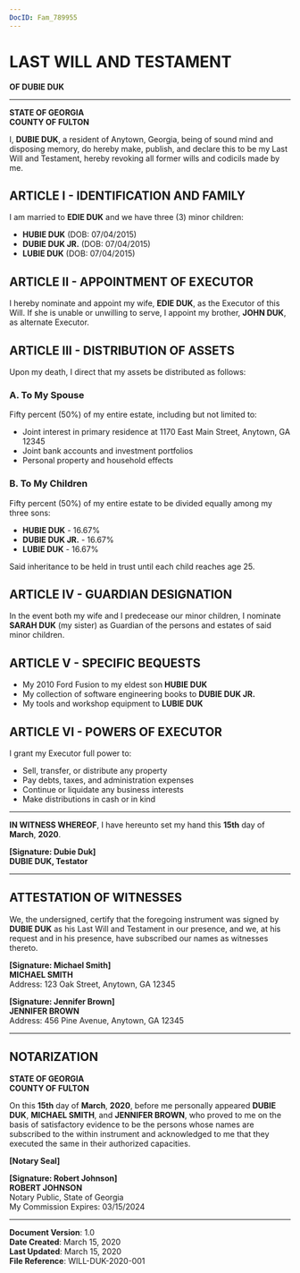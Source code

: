 ```yaml
---
DocID: Fam_789955
---
```


# LAST WILL AND TESTAMENT

**OF DUBIE DUK**

---

**STATE OF GEORGIA**  
**COUNTY OF FULTON**

I, **DUBIE DUK**, a resident of Anytown, Georgia, being of sound mind and disposing memory, do hereby make, publish, and declare this to be my Last Will and Testament, hereby revoking all former wills and codicils made by me.

## ARTICLE I - IDENTIFICATION AND FAMILY

I am married to **EDIE DUK** and we have three (3) minor children:
- **HUBIE DUK** (DOB: 07/04/2015)
- **DUBIE DUK JR.** (DOB: 07/04/2015)  
- **LUBIE DUK** (DOB: 07/04/2015)

## ARTICLE II - APPOINTMENT OF EXECUTOR

I hereby nominate and appoint my wife, **EDIE DUK**, as the Executor of this Will. If she is unable or unwilling to serve, I appoint my brother, **JOHN DUK**, as alternate Executor.

## ARTICLE III - DISTRIBUTION OF ASSETS

Upon my death, I direct that my assets be distributed as follows:

### A. To My Spouse
Fifty percent (50%) of my entire estate, including but not limited to:
- Joint interest in primary residence at 1170 East Main Street, Anytown, GA 12345
- Joint bank accounts and investment portfolios
- Personal property and household effects

### B. To My Children  
Fifty percent (50%) of my entire estate to be divided equally among my three sons:
- **HUBIE DUK** - 16.67%
- **DUBIE DUK JR.** - 16.67%
- **LUBIE DUK** - 16.67%

Said inheritance to be held in trust until each child reaches age 25.

## ARTICLE IV - GUARDIAN DESIGNATION

In the event both my wife and I predecease our minor children, I nominate **SARAH DUK** (my sister) as Guardian of the persons and estates of said minor children.

## ARTICLE V - SPECIFIC BEQUESTS

- My 2010 Ford Fusion to my eldest son **HUBIE DUK**
- My collection of software engineering books to **DUBIE DUK JR.**
- My tools and workshop equipment to **LUBIE DUK**

## ARTICLE VI - POWERS OF EXECUTOR

I grant my Executor full power to:
- Sell, transfer, or distribute any property
- Pay debts, taxes, and administration expenses
- Continue or liquidate any business interests
- Make distributions in cash or in kind

---

**IN WITNESS WHEREOF**, I have hereunto set my hand this **15th** day of **March**, **2020**.

**[Signature: Dubie Duk]**  
**DUBIE DUK, Testator**

---

## ATTESTATION OF WITNESSES

We, the undersigned, certify that the foregoing instrument was signed by **DUBIE DUK** as his Last Will and Testament in our presence, and we, at his request and in his presence, have subscribed our names as witnesses thereto.

**[Signature: Michael Smith]**  
**MICHAEL SMITH**  
Address: 123 Oak Street, Anytown, GA 12345

**[Signature: Jennifer Brown]**  
**JENNIFER BROWN**  
Address: 456 Pine Avenue, Anytown, GA 12345

---

## NOTARIZATION

**STATE OF GEORGIA**  
**COUNTY OF FULTON**

On this **15th** day of **March**, **2020**, before me personally appeared **DUBIE DUK**, **MICHAEL SMITH**, and **JENNIFER BROWN**, who proved to me on the basis of satisfactory evidence to be the persons whose names are subscribed to the within instrument and acknowledged to me that they executed the same in their authorized capacities.

**[Notary Seal]**

**[Signature: Robert Johnson]**  
**ROBERT JOHNSON**  
Notary Public, State of Georgia  
My Commission Expires: 03/15/2024

---

**Document Version**: 1.0  
**Date Created**: March 15, 2020  
**Last Updated**: March 15, 2020  
**File Reference**: WILL-DUK-2020-001
